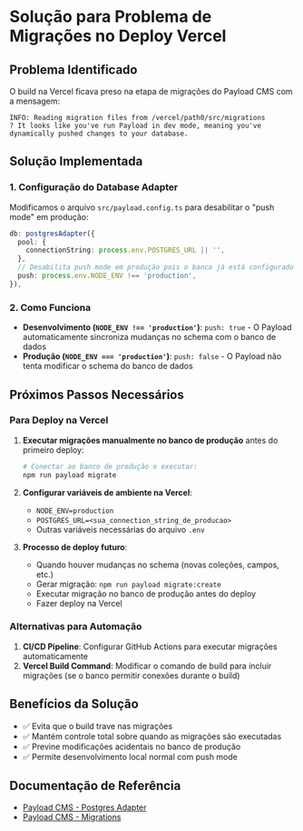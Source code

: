 # Solução para Problema de Migrações no Deploy Vercel

## Problema Identificado
O build na Vercel ficava preso na etapa de migrações do Payload CMS com a mensagem:
```
INFO: Reading migration files from /vercel/path0/src/migrations
? It looks like you've run Payload in dev mode, meaning you've dynamically pushed changes to your database.
```

## Solução Implementada

### 1. Configuração do Database Adapter
Modificamos o arquivo `src/payload.config.ts` para desabilitar o "push mode" em produção:

```typescript
db: postgresAdapter({
  pool: {
    connectionString: process.env.POSTGRES_URL || '',
  },
  // Desabilita push mode em produção pois o banco já está configurado externamente
  push: process.env.NODE_ENV !== 'production',
}),
```

### 2. Como Funciona
- **Desenvolvimento (`NODE_ENV !== 'production'`)**: `push: true` - O Payload automaticamente sincroniza mudanças no schema com o banco de dados
- **Produção (`NODE_ENV === 'production'`)**: `push: false` - O Payload não tenta modificar o schema do banco de dados

## Próximos Passos Necessários

### Para Deploy na Vercel
1. **Executar migrações manualmente no banco de produção** antes do primeiro deploy:
   ```bash
   # Conectar ao banco de produção e executar:
   npm run payload migrate
   ```

2. **Configurar variáveis de ambiente na Vercel**:
   - `NODE_ENV=production`
   - `POSTGRES_URL=<sua_connection_string_de_producao>`
   - Outras variáveis necessárias do arquivo `.env`

3. **Processo de deploy futuro**:
   - Quando houver mudanças no schema (novas coleções, campos, etc.)
   - Gerar migração: `npm run payload migrate:create`
   - Executar migração no banco de produção antes do deploy
   - Fazer deploy na Vercel

### Alternativas para Automação
1. **CI/CD Pipeline**: Configurar GitHub Actions para executar migrações automaticamente
2. **Vercel Build Command**: Modificar o comando de build para incluir migrações (se o banco permitir conexões durante o build)

## Benefícios da Solução
- ✅ Evita que o build trave nas migrações
- ✅ Mantém controle total sobre quando as migrações são executadas
- ✅ Previne modificações acidentais no banco de produção
- ✅ Permite desenvolvimento local normal com push mode

## Documentação de Referência
- [Payload CMS - Postgres Adapter](https://payloadcms.com/docs/database/postgres)
- [Payload CMS - Migrations](https://payloadcms.com/docs/database/migrations)
